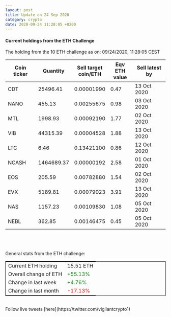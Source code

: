 ```yaml
---
layout: post
title: Update on 24 Sep 2020
category: crypto
date: 2020-09-24 11:28:05 +0200
---
```

<!-- Global site tag (gtag.js) - Google Analytics -->
<script async src="https://www.googletagmanager.com/gtag/js?id=UA-103831149-5"></script>
<script>
  window.dataLayer = window.dataLayer || [];
  function gtag(){dataLayer.push(arguments);}
  gtag('js', new Date());

  gtag('config', 'UA-103831149-5');
</script>


#### Current holdings from the ETH Challenge

The holding from the 10 ETH challenge as on: 09/24/2020, 11:28:05 CEST

|Coin ticker|Quantity|Sell target<br>coin/ETH|Eqv ETH<br>value|Sell latest by|
|-----------|--------|-----------|-----------|--------------|
CDT|25496.41|  0.00001990|0.47|13 Oct 2020|
NANO|455.13|  0.00255675|0.98|03 Oct 2020|
MTL|1998.93|  0.00092190|1.77|02 Oct 2020|
VIB|44315.39|  0.00004528|1.88|13 Oct 2020|
LTC|6.46|  0.13421100|0.86|12 Oct 2020|
NCASH|1464689.37|  0.00000192|2.58|01 Oct 2020|
EOS|205.59|  0.00782880|1.54|02 Oct 2020|
EVX|5189.81|  0.00079023|3.91|13 Oct 2020|
NAS|1157.23|  0.00109830|1.08|05 Oct 2020|
NEBL|362.85|  0.00146475|0.45|05 Oct 2020|

<br>
<br>
<br>
General stats from the ETH challenge:

<table style="border:1px solid black;margin-left:auto;margin-right:auto;">
	<tbody>
	<tr>
		<td>Current ETH holding</td>
		<td>     15.51 ETH</td>
	</tr>
	<tr>
		<td>Overall change of ETH</td>
		<td><font color="green">+55.13%</font></td>
	</tr>
	<tr>
		<td>Change in last week</td>
		<td><font color="green">+4.76%</font></td>
	</tr>
	<tr>
		<td>Change in last month</td>
		<td><font color="red">-17.13%</font></td>
	</tr>
	</tbody>
</table>

<br>
Follow live tweets [here](https://twitter.com/vigilantcrypto1)
<br>
<br>